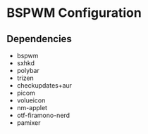 # BSPWM Configuration

## Dependencies

- bspwm
- sxhkd
- polybar
- trizen
- checkupdates+aur
- picom
- volueicon
- nm-applet
- otf-firamono-nerd
- pamixer
